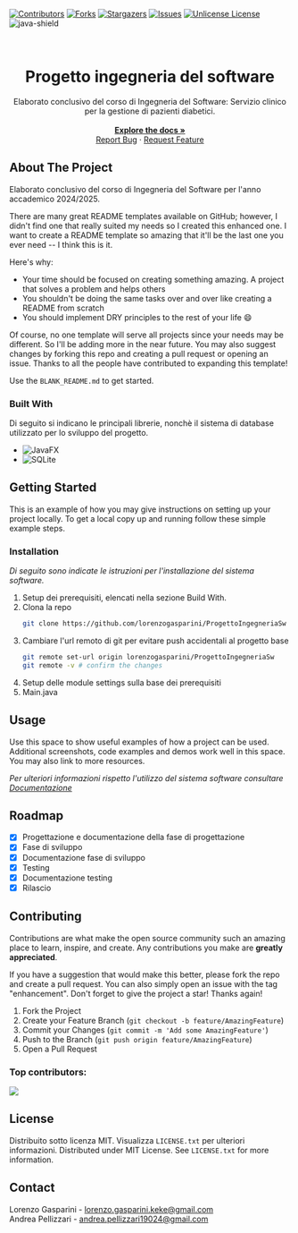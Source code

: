<a id="readme-top"></a>
[![Contributors][contributors-shield]][contributors-url]
[![Forks][forks-shield]][forks-url]
[![Stargazers][stars-shield]][stars-url]
[![Issues][issues-shield]][issues-url]
[![Unlicense License][license-shield]][license-url]
![java-shield]

<!-- [Funzioni da implementare](https://gist.github.com/AndreaPellizzari/7df0bee0c5017cf846bf2cb3f5d8702c) -->
<!-- PROJECT LOGO -->
<br />
<div align="center">
  <h1 align="center">Progetto ingegneria del software</h1>

  <p align="center">
    Elaborato conclusivo del corso di Ingegneria del Software: Servizio clinico per la gestione di pazienti diabetici.
    <br />
    <br />
    <a href="https://github.com/lorenzogasparini/ProgettoIngegneriaSw/tree/main/doc"><strong>Explore the docs »</strong></a>
    <br />
    <a href="https://github.com/lorenzogasparini/ProgettoIngegneriaSw/issues/new?labels=bug&template=bug-report---.md">Report Bug</a>
    &middot;
    <a href="https://github.com/lorenzogasparini/ProgettoIngegneriaSw/issues/new?labels=enhancement&template=feature-request---.md">Request Feature</a>
  </p>
</div>

<!-- TABLE OF CONTENTS
<details>
  <summary>Table of Contents</summary>
  <ol>
    <li>
      <a href="#about-the-project">About The Project</a>
      <ul>
        <li><a href="#built-with">Built With</a></li>
      </ul>
    </li>
    <li>
      <a href="#getting-started">Getting Started</a>
      <ul>
        <li><a href="#prerequisites">Prerequisites</a></li>
        <li><a href="#installation">Installation</a></li>
      </ul>
    </li>
    <li><a href="#usage">Usage</a></li>
    <li><a href="#roadmap">Roadmap</a></li>
    <li><a href="#contributing">Contributing</a></li>
    <li><a href="#license">License</a></li>
    <li><a href="#contact">Contact</a></li>
    <li><a href="#acknowledgments">Acknowledgments</a></li>
  </ol>
</details>
-->

<!-- ABOUT THE PROJECT -->
## About The Project

Elaborato conclusivo del corso di Ingegneria del Software per l'anno accademico 2024/2025.

There are many great README templates available on GitHub; however, I didn't find one that really suited my needs so I created this enhanced one. I want to create a README template so amazing that it'll be the last one you ever need -- I think this is it.

Here's why:
* Your time should be focused on creating something amazing. A project that solves a problem and helps others
* You shouldn't be doing the same tasks over and over like creating a README from scratch
* You should implement DRY principles to the rest of your life :smile:

Of course, no one template will serve all projects since your needs may be different. So I'll be adding more in the near future. You may also suggest changes by forking this repo and creating a pull request or opening an issue. Thanks to all the people have contributed to expanding this template!

Use the `BLANK_README.md` to get started.

### Built With

Di seguito si indicano le principali librerie, nonchè il sistema di database utilizzato per lo sviluppo del progetto.

* ![JavaFX](https://img.shields.io/badge/JavaFX-17.0.6-green?style=for-the-badge)
* ![SQLite][sqlite-shield]

<!-- GETTING STARTED -->
## Getting Started

This is an example of how you may give instructions on setting up your project locally.
To get a local copy up and running follow these simple example steps.

### Installation

_Di seguito sono indicate le istruzioni per l'installazione del sistema software._

1. Setup dei prerequisiti, elencati nella sezione Build With.
2. Clona la repo
   ```sh
   git clone https://github.com/lorenzogasparini/ProgettoIngegneriaSw
   ```
3. Cambiare l'url remoto di git per evitare push accidentali al progetto base
   ```sh
   git remote set-url origin lorenzogasparini/ProgettoIngegneriaSw
   git remote -v # confirm the changes
   ```
4. Setup delle module settings sulla base dei prerequisiti
5.  Main.java

<!-- USAGE EXAMPLES -->
## Usage

Use this space to show useful examples of how a project can be used. Additional screenshots, code examples and demos work well in this space. You may also link to more resources.

_Per ulteriori informazioni rispetto l'utilizzo del sistema software consultare [Documentazione](https://example.com)_

<!-- ROADMAP -->
## Roadmap

- [x] Progettazione e documentazione della fase di progettazione
- [X] Fase di sviluppo
- [X] Documentazione fase di sviluppo
- [X] Testing
- [X] Documentazione testing
- [X] Rilascio

<!-- CONTRIBUTING -->
## Contributing

Contributions are what make the open source community such an amazing place to learn, inspire, and create. Any contributions you make are **greatly appreciated**.

If you have a suggestion that would make this better, please fork the repo and create a pull request. You can also simply open an issue with the tag "enhancement".
Don't forget to give the project a star! Thanks again!

1. Fork the Project
2. Create your Feature Branch (`git checkout -b feature/AmazingFeature`)
3. Commit your Changes (`git commit -m 'Add some AmazingFeature'`)
4. Push to the Branch (`git push origin feature/AmazingFeature`)
5. Open a Pull Request

### Top contributors:

<a href="https://github.com/lorenzogasparini/ProgettoIngegneriaSw/graphs/contributors">
  <!-- <img src="https://contrib.rocks/image?repo=lorenzogasparini/ProgettoIngegneriaSw" alt="contrib.rocks image" /> -->
  <img src="https://contrib.rocks/image?repo=lorenzogasparini/ProgettoIngegneriaSw" />
</a>

<!-- LICENSE -->
## License

Distribuito sotto licenza MIT. Visualizza `LICENSE.txt` per ulteriori informazioni. 
Distributed under MIT License. See `LICENSE.txt` for more information.

<!-- CONTACT -->
## Contact

Lorenzo Gasparini - lorenzo.gasparini.keke@gmail.com
<br />
Andrea Pellizzari - andrea.pellizzari19024@gmail.com

<!-- MARKDOWN LINKS & IMAGES -->
<!-- https://www.markdownguide.org/basic-syntax/#reference-style-links -->
[contributors-shield]: https://img.shields.io/github/contributors/othneildrew/Best-README-Template.svg?style=for-the-badge
[contributors-url]: https://github.com/lorenzogasparini/ProgettoIngegneriaSw/graphs/contributors

[forks-shield]: https://img.shields.io/github/forks/othneildrew/Best-README-Template.svg?style=for-the-badge
[forks-url]: [https://github.com/othneildrew/Best-README-Template](https://github.com/lorenzogasparini/ProgettoIngegneriaSw)/network/members

[stars-shield]: https://img.shields.io/github/stars/othneildrew/Best-README-Template.svg?style=for-the-badge
[stars-url]: https://github.com/othneildrew/Best-README-Template/stargazers

[issues-shield]: https://img.shields.io/github/issues/othneildrew/Best-README-Template.svg?style=for-the-badge
[issues-url]: https://github.com/othneildrew/Best-README-Template/issues

[license-shield]: https://img.shields.io/badge/License-MIT-yellow.svg?style=for-the-badge
[license-url]: https://github.com/lorenzogasparini/ProgettoIngegneriaSw/blob/main/LICENSE

[product-screenshot]: images/screenshot.png

[java-shield]: https://img.shields.io/badge/Java-23-red?style=for-the-badge
[sqlite-shield]: https://img.shields.io/badge/Database-SQLite-blue?style=for-the-badge
